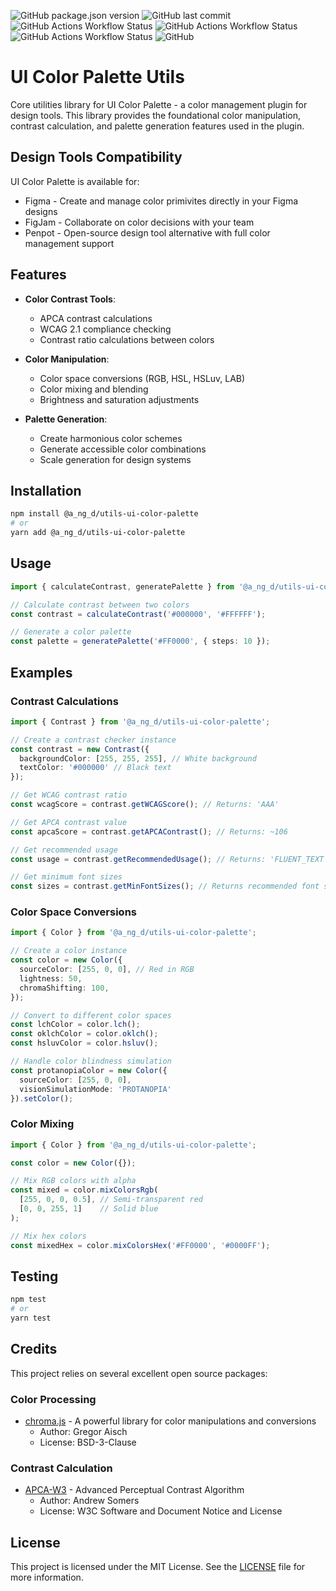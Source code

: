![GitHub package.json version](https://img.shields.io/github/package-json/v/a-ng-d/utils-ui-color-palette?color=informational) ![GitHub last commit](https://img.shields.io/github/last-commit/a-ng-d/utils-ui-color-palette?color=informational) ![GitHub Actions Workflow Status](https://img.shields.io/github/actions/workflow/status/a-ng-d/utils-ui-color-palette/npm.yml?label=npm) ![GitHub Actions Workflow Status](https://img.shields.io/github/actions/workflow/status/a-ng-d/utils-ui-color-palette/chromatic.yml?label=Chromatic) ![GitHub Actions Workflow Status](https://img.shields.io/github/actions/workflow/status/a-ng-d/utils-ui-color-palette/deploy.yml?label=Deployment)
![GitHub](https://img.shields.io/github/license/a-ng-d/utils-ui-color-palette?color=informational)

# UI Color Palette Utils

Core utilities library for UI Color Palette - a color management plugin for design tools. This library provides the foundational color manipulation, contrast calculation, and palette generation features used in the plugin.

## Design Tools Compatibility

UI Color Palette is available for:
- Figma - Create and manage color primivites directly in your Figma designs
- FigJam - Collaborate on color decisions with your team
- Penpot - Open-source design tool alternative with full color management support

## Features

- **Color Contrast Tools**: 
  - APCA contrast calculations
  - WCAG 2.1 compliance checking
  - Contrast ratio calculations between colors

- **Color Manipulation**:
  - Color space conversions (RGB, HSL, HSLuv, LAB)
  - Color mixing and blending
  - Brightness and saturation adjustments

- **Palette Generation**:
  - Create harmonious color schemes
  - Generate accessible color combinations
  - Scale generation for design systems

## Installation

```bash
npm install @a_ng_d/utils-ui-color-palette
# or
yarn add @a_ng_d/utils-ui-color-palette
```

## Usage

```typescript
import { calculateContrast, generatePalette } from '@a_ng_d/utils-ui-color-palette';

// Calculate contrast between two colors
const contrast = calculateContrast('#000000', '#FFFFFF');

// Generate a color palette
const palette = generatePalette('#FF0000', { steps: 10 });
```

## Examples

### Contrast Calculations
```typescript
import { Contrast } from '@a_ng_d/utils-ui-color-palette';

// Create a contrast checker instance
const contrast = new Contrast({
  backgroundColor: [255, 255, 255], // White background
  textColor: '#000000' // Black text
});

// Get WCAG contrast ratio
const wcagScore = contrast.getWCAGScore(); // Returns: 'AAA'

// Get APCA contrast value
const apcaScore = contrast.getAPCAContrast(); // Returns: ~106

// Get recommended usage
const usage = contrast.getRecommendedUsage(); // Returns: 'FLUENT_TEXT'

// Get minimum font sizes
const sizes = contrast.getMinFontSizes(); // Returns recommended font sizes
```

### Color Space Conversions
```typescript
import { Color } from '@a_ng_d/utils-ui-color-palette';

// Create a color instance
const color = new Color({
  sourceColor: [255, 0, 0], // Red in RGB
  lightness: 50,
  chromaShifting: 100,
});

// Convert to different color spaces
const lchColor = color.lch();
const oklchColor = color.oklch();
const hsluvColor = color.hsluv();

// Handle color blindness simulation
const protanopiaColor = new Color({
  sourceColor: [255, 0, 0],
  visionSimulationMode: 'PROTANOPIA'
}).setColor();
```

### Color Mixing
```typescript
import { Color } from '@a_ng_d/utils-ui-color-palette';

const color = new Color({});

// Mix RGB colors with alpha
const mixed = color.mixColorsRgb(
  [255, 0, 0, 0.5], // Semi-transparent red
  [0, 0, 255, 1]    // Solid blue
);

// Mix hex colors
const mixedHex = color.mixColorsHex('#FF0000', '#0000FF');
```

## Testing

```bash
npm test
# or
yarn test
```

## Credits

This project relies on several excellent open source packages:

### Color Processing
- [chroma.js](https://gka.github.io/chroma.js/) - A powerful library for color manipulations and conversions
  - Author: Gregor Aisch
  - License: BSD-3-Clause

### Contrast Calculation
- [APCA-W3](https://github.com/Myndex/SAPC-APCA) - Advanced Perceptual Contrast Algorithm
  - Author: Andrew Somers
  - License: W3C Software and Document Notice and License

## License

This project is licensed under the MIT License. See the [LICENSE](LICENSE) file for more information.
